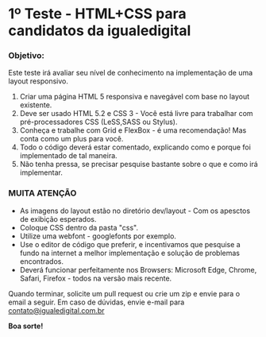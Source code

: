 # 1º Teste - HTML+CSS para candidatos da igualedigital

### Objetivo:

Este teste irá avaliar seu nível de conhecimento na implementação de uma layout responsivo.

1. Criar uma página HTML 5 responsiva e navegável com base no layout existente.
2. Deve ser usado HTML 5.2 e CSS 3 - Você está livre para trabalhar com pré-processadores CSS (LeSS,SASS ou Stylus).
3. Conheça e trabalhe com Grid e FlexBox - é uma recomendação! Mas conta como um plus para você.
4. Todo o código deverá estar comentado, explicando como e porque foi implementado de tal maneira.
5. Não tenha pressa, se precisar pesquise bastante sobre o que e como irá implementar.

### MUITA ATENÇÃO

* As imagens do layout estão no diretório dev/layout - Com os apesctos de exibição esperados.
* Coloque CSS dentro da pasta "css".
* Utilize uma webfont - googlefonts por exemplo.
* Use o editor de código que preferir, e incentivamos que pesquise a fundo na internet a melhor implementação e solução de problemas encontrados.
* Deverá funcionar perfeitamente nos Browsers: Microsoft Edge, Chrome, Safari, Firefox - todos na versão mais recente.

Quando terminar, solicite um pull request ou crie um zip e envie para o email a seguir. 
Em caso de dúvidas, envie e-mail para contato@igualedigital.com.br

**Boa sorte!**
